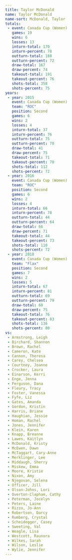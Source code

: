 ```yaml
---
title: Taylor McDonald
name: Taylor McDonald
name-sort: McDonald, Taylor
totals:
 - event: Canada Cup (Women)
   games: 19
   wins: 6
   losses: 13
   inturn-total: 170
   inturn-percent: 78
   outturn-total: 188
   outturn-percent: 72
   draw-total: 167
   draw-percent: 74
   takeout-total: 191
   takeout-percent: 76
   shots-total: 358
   shots-percent: 75
years:
 - year: 2015
   event: Canada Cup (Women)
   team: "ROC"
   position: Second
   games: 6
   wins: 2
   losses: 4
   inturn-total: 37
   inturn-percent: 76
   outturn-total: 75
   outturn-percent: 70
   draw-total: 41
   draw-percent: 75
   takeout-total: 71
   takeout-percent: 70
   shots-total: 112
   shots-percent: 72
 - year: 2016
   event: Canada Cup (Women)
   team: "ROC"
   position: Second
   games: 6
   wins: 2
   losses: 4
   inturn-total: 66
   inturn-percent: 78
   outturn-total: 44
   outturn-percent: 64
   draw-total: 66
   draw-percent: 71
   takeout-total: 44
   takeout-percent: 73
   shots-total: 110
   shots-percent: 72
 - year: 2018
   event: Canada Cup (Women)
   team: "Flax"
   position: Second
   games: 7
   wins: 2
   losses: 5
   inturn-total: 67
   inturn-percent: 81
   outturn-total: 69
   outturn-percent: 79
   draw-total: 60
   draw-percent: 75
   takeout-total: 76
   takeout-percent: 83
   shots-total: 136
   shots-percent: 80
vs:
 - Armstrong, Leigh
 - Birchard, Shannon
 - Brown, Rachel
 - Cameron, Kate
 - Cannon, Theresa
 - Carey, Chelsea
 - Courtney, Joanne
 - Crocker, Laura
 - Einarson, Kerri
 - Enge, Jenna
 - Ferguson, Dana
 - Fleury, Tracy
 - Foster, Vanessa
 - Fyfe, Liz
 - Gates, Amanda
 - Gordon, Kristin
 - Harris, Briane
 - Haughian, Jessie
 - Homan, Rachel
 - Jones, Jennifer
 - Klein, Karen
 - Knapp, Breanne
 - Lawes, Kaitlyn
 - McDonald, Kristy
 - McEwen, Dawn
 - McTaggart, Cary-Anne
 - Merklinger, Lee
 - Middaugh, Sherry
 - Miskew, Emma
 - Moore, Kristie
 - Nixon, Amy
 - Njegovan, Selena
 - Officer, Jill
 - Olson-Johns, Lori
 - Overton-Clapham, Cathy
 - Peterman, Jocelyn
 - Peters, Laine
 - Rizzo, Jo-Ann
 - Robertson, Darcy
 - Rumberg, Crystal
 - Scheidegger, Casey
 - Sweeting, Val
 - Weagle, Lisa
 - Westcott, Raunora
 - Wilkes, Sarah
 - Wilson, Leslie
 - Wylie, Jennifer
---
```

